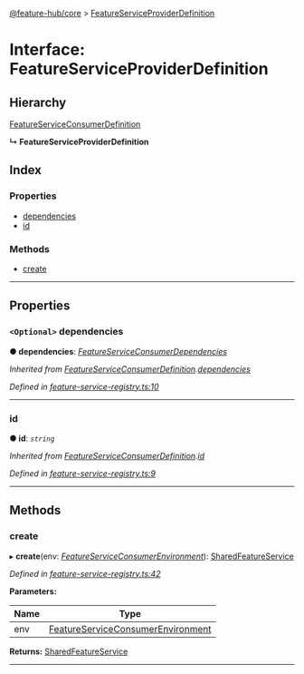 [@feature-hub/core](../README.md) > [FeatureServiceProviderDefinition](../interfaces/featureserviceproviderdefinition.md)

# Interface: FeatureServiceProviderDefinition

## Hierarchy

 [FeatureServiceConsumerDefinition](featureserviceconsumerdefinition.md)

**↳ FeatureServiceProviderDefinition**

## Index

### Properties

* [dependencies](featureserviceproviderdefinition.md#dependencies)
* [id](featureserviceproviderdefinition.md#id)

### Methods

* [create](featureserviceproviderdefinition.md#create)

---

## Properties

<a id="dependencies"></a>

### `<Optional>` dependencies

**● dependencies**: *[FeatureServiceConsumerDependencies](featureserviceconsumerdependencies.md)*

*Inherited from [FeatureServiceConsumerDefinition](featureserviceconsumerdefinition.md).[dependencies](featureserviceconsumerdefinition.md#dependencies)*

*Defined in [feature-service-registry.ts:10](https://github.com/sinnerschrader/feature-hub/blob/master/packages/core/src/feature-service-registry.ts#L10)*

___
<a id="id"></a>

###  id

**● id**: *`string`*

*Inherited from [FeatureServiceConsumerDefinition](featureserviceconsumerdefinition.md).[id](featureserviceconsumerdefinition.md#id)*

*Defined in [feature-service-registry.ts:9](https://github.com/sinnerschrader/feature-hub/blob/master/packages/core/src/feature-service-registry.ts#L9)*

___

## Methods

<a id="create"></a>

###  create

▸ **create**(env: *[FeatureServiceConsumerEnvironment](featureserviceconsumerenvironment.md)*): [SharedFeatureService](sharedfeatureservice.md)

*Defined in [feature-service-registry.ts:42](https://github.com/sinnerschrader/feature-hub/blob/master/packages/core/src/feature-service-registry.ts#L42)*

**Parameters:**

| Name | Type |
| ------ | ------ |
| env | [FeatureServiceConsumerEnvironment](featureserviceconsumerenvironment.md) |

**Returns:** [SharedFeatureService](sharedfeatureservice.md)

___


